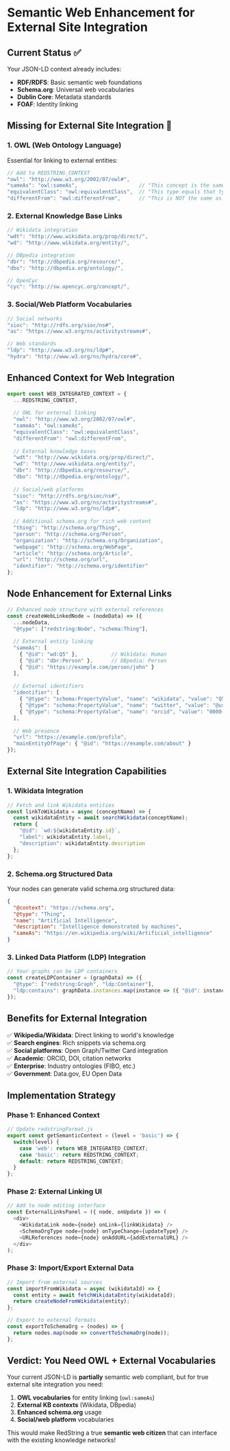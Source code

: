 # Semantic Web Enhancement for External Site Integration

## Current Status ✅

Your JSON-LD context already includes:
- **RDF/RDFS**: Basic semantic web foundations
- **Schema.org**: Universal web vocabularies  
- **Dublin Core**: Metadata standards
- **FOAF**: Identity linking

## Missing for External Site Integration 🔄

### 1. OWL (Web Ontology Language)
Essential for linking to external entities:

```javascript
// Add to REDSTRING_CONTEXT
"owl": "http://www.w3.org/2002/07/owl#",
"sameAs": "owl:sameAs",                    // "This concept is the same as..."
"equivalentClass": "owl:equivalentClass",  // "This type equals that type"
"differentFrom": "owl:differentFrom",      // "This is NOT the same as..."
```

### 2. External Knowledge Base Links
```javascript
// Wikidata integration
"wdt": "http://www.wikidata.org/prop/direct/",
"wd": "http://www.wikidata.org/entity/",

// DBpedia integration  
"dbr": "http://dbpedia.org/resource/",
"dbo": "http://dbpedia.org/ontology/",

// OpenCyc
"cyc": "http://sw.opencyc.org/concept/",
```

### 3. Social/Web Platform Vocabularies
```javascript
// Social networks
"sioc": "http://rdfs.org/sioc/ns#",
"as": "https://www.w3.org/ns/activitystreams#",

// Web standards
"ldp": "http://www.w3.org/ns/ldp#",
"hydra": "http://www.w3.org/ns/hydra/core#",
```

## Enhanced Context for Web Integration

```javascript
export const WEB_INTEGRATED_CONTEXT = {
  ...REDSTRING_CONTEXT,
  
  // OWL for external linking
  "owl": "http://www.w3.org/2002/07/owl#",
  "sameAs": "owl:sameAs",
  "equivalentClass": "owl:equivalentClass",
  "differentFrom": "owl:differentFrom",
  
  // External knowledge bases
  "wdt": "http://www.wikidata.org/prop/direct/",
  "wd": "http://www.wikidata.org/entity/", 
  "dbr": "http://dbpedia.org/resource/",
  "dbo": "http://dbpedia.org/ontology/",
  
  // Social/web platforms
  "sioc": "http://rdfs.org/sioc/ns#",
  "as": "https://www.w3.org/ns/activitystreams#",
  "ldp": "http://www.w3.org/ns/ldp#",
  
  // Additional schema.org for rich web content
  "thing": "http://schema.org/Thing",
  "person": "http://schema.org/Person",
  "organization": "http://schema.org/Organization",
  "webpage": "http://schema.org/WebPage",
  "article": "http://schema.org/Article",
  "url": "http://schema.org/url",
  "identifier": "http://schema.org/identifier"
};
```

## Node Enhancement for External Links

```javascript
// Enhanced node structure with external references
const createWebLinkedNode = (nodeData) => ({
  ...nodeData,
  "@type": ["redstring:Node", "schema:Thing"],
  
  // External entity linking
  "sameAs": [
    { "@id": "wd:Q5" },           // Wikidata: Human
    { "@id": "dbr:Person" },      // DBpedia: Person
    { "@id": "https://example.com/person/john" }
  ],
  
  // External identifiers
  "identifier": [
    { "@type": "schema:PropertyValue", "name": "wikidata", "value": "Q5" },
    { "@type": "schema:PropertyValue", "name": "twitter", "value": "@username" },
    { "@type": "schema:PropertyValue", "name": "orcid", "value": "0000-0000-0000-0000" }
  ],
  
  // Web presence
  "url": "https://example.com/profile",
  "mainEntityOfPage": { "@id": "https://example.com/about" }
});
```

## External Site Integration Capabilities

### 1. Wikidata Integration
```javascript
// Fetch and link Wikidata entities
const linkToWikidata = async (conceptName) => {
  const wikidataEntity = await searchWikidata(conceptName);
  return {
    "@id": `wd:${wikidataEntity.id}`,
    "label": wikidataEntity.label,
    "description": wikidataEntity.description
  };
};
```

### 2. Schema.org Structured Data
Your nodes can generate valid schema.org structured data:
```json
{
  "@context": "https://schema.org",
  "@type": "Thing",
  "name": "Artificial Intelligence",
  "description": "Intelligence demonstrated by machines",
  "sameAs": "https://en.wikipedia.org/wiki/Artificial_intelligence"
}
```

### 3. Linked Data Platform (LDP) Integration
```javascript
// Your graphs can be LDP containers
const createLDPContainer = (graphData) => ({
  "@type": ["redstring:Graph", "ldp:Container"],
  "ldp:contains": graphData.instances.map(instance => ({ "@id": instance.id }))
});
```

## Benefits for External Integration

✅ **Wikipedia/Wikidata**: Direct linking to world's knowledge  
✅ **Search engines**: Rich snippets via schema.org  
✅ **Social platforms**: Open Graph/Twitter Card integration  
✅ **Academic**: ORCID, DOI, citation networks  
✅ **Enterprise**: Industry ontologies (FIBO, etc.)  
✅ **Government**: Data.gov, EU Open Data  

## Implementation Strategy

### Phase 1: Enhanced Context
```javascript
// Update redstringFormat.js
export const getSemanticContext = (level = 'basic') => {
  switch(level) {
    case 'web': return WEB_INTEGRATED_CONTEXT;
    case 'basic': return REDSTRING_CONTEXT;
    default: return REDSTRING_CONTEXT;
  }
};
```

### Phase 2: External Linking UI
```javascript
// Add to node editing interface
const ExternalLinksPanel = ({ node, onUpdate }) => (
  <div>
    <WikidataLink node={node} onLink={linkWikidata} />
    <SchemaOrgType node={node} onTypeChange={updateType} />
    <URLReferences node={node} onAddURL={addExternalURL} />
  </div>
);
```

### Phase 3: Import/Export External Data
```javascript
// Import from external sources
const importFromWikidata = async (wikidataId) => {
  const entity = await fetchWikidataEntity(wikidataId);
  return createNodeFromWikidata(entity);
};

// Export to external formats
const exportToSchemaOrg = (nodes) => {
  return nodes.map(node => convertToSchemaOrg(node));
};
```

## Verdict: You Need OWL + External Vocabularies

Your current JSON-LD is **partially** semantic web compliant, but for true external site integration you need:

1. **OWL vocabularies** for entity linking (`owl:sameAs`)
2. **External KB contexts** (Wikidata, DBpedia)  
3. **Enhanced schema.org** usage
4. **Social/web platform** vocabularies

This would make RedString a true **semantic web citizen** that can interface with the existing knowledge networks!